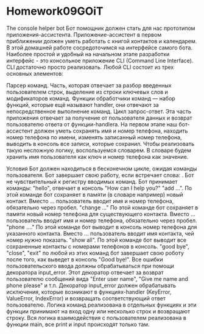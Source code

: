 # Homework09GOiT
The console helper bot
Бот помощник должен стать для нас прототипом приложения-ассистента. Приложение-ассистент в первом приближении должен уметь работать с книгой контактов и календарем. В этой домашней работе сосредоточимся на интерфейсе самого бота. Наиболее простой и удобный на начальном этапе разработки интерфейс - это консольное приложение CLI (Command Line Interface). CLI достаточно просто реализовать. Любой CLI состоит из трех основных элементов:

Парсер команд. Часть, которая отвечает за разбор введенных пользователем строк, выделение из строки ключевых слов и модификаторов команд.
Функции обработчики команд — набор функций, которые ещё называют handler, они отвечают за непосредственное выполнение команд.
Цикл запрос-ответ. Эта часть приложения отвечает за получение от пользователя данных и возврат пользователю ответа от функции-handlerа.
На первом этапе наш бот-ассистент должен уметь сохранять имя и номер телефона, находить номер телефона по имени, изменять записанный номер телефона, выводить в консоль все записи, которые сохранил. Чтобы реализовать такую несложную логику, воспользуемся словарем. В словаре будем хранить имя пользователя как ключ и номер телефона как значение.

Условия
Бот должен находиться в бесконечном цикле, ожидая команды пользователя.
Бот завершает свою работу, если встречает слова: .
Бот не чувствительный к регистру вводимых команд.
Бот принимает команды:
"hello", отвечает в консоль "How can I help you?"
"add ...". По этой команде бот сохраняет в памяти (в словаре например) новый контакт. Вместо ... пользователь вводит имя и номер телефона, обязательно через пробел.
"change ..." По этой команде бот сохраняет в памяти новый номер телефона для существующего контакта. Вместо ... пользователь вводит имя и номер телефона, обязательно через пробел.
"phone ...." По этой команде бот выводит в консоль номер телефона для указанного контакта. Вместо ... пользователь вводит имя контакта, чей номер нужно показать.
"show all". По этой команде бот выводит все сохраненные контакты с номерами телефонов в консоль.
"good bye", "close", "exit" по любой из этих команд бот завершает свою роботу после того, как выведет в консоль "Good bye!".
Все ошибки пользовательского ввода должны обрабатываться при помощи декоратора input_error. Этот декоратор отвечает за возврат пользователю сообщений вида "Enter user name", "Give me name and phone please" и т.п. Декоратор input_error должен обрабатывать исключения, которые возникают в функциях-handler (KeyError, ValueError, IndexError) и возвращать соответствующий ответ пользователю.
Логика команд реализована в отдельных функциях и эти функции принимают на вход одну или несколько строк и возвращают строку.
Вся логика взаимодействия с пользователем реализована в функции main, все print и input происходят только там.
